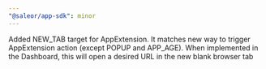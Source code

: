 ```yaml
---
"@saleor/app-sdk": minor
---
```


Added NEW_TAB target for AppExtension. It matches new way to trigger AppExtension action (except POPUP and APP_AGE). When implemented in the Dashboard, this will open a desired URL in the new blank browser tab
